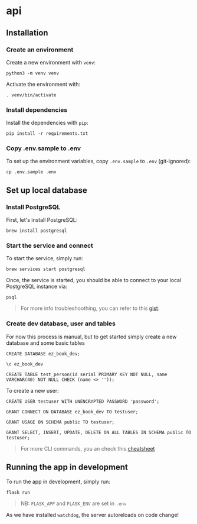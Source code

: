 # api

## Installation

### Create an environment

Create a new environment with `venv`:
```
python3 -m venv venv
```

Activate the environment with:
```
. venv/bin/activate
```

### Install dependencies

Install the dependencies with `pip`:
```
pip install -r requirements.txt
```

### Copy .env.sample to .env

To set up the environment variables, copy `.env.sample` to `.env` (git-ignored):
```
cp .env.sample .env
```

## Set up local database

### Install PostgreSQL

First, let's install PostgreSQL:
```
brew install postgresql
```

### Start the service and connect

To start the service, simply run:
```
brew services start postgresql
```

Once, the service is started, you should be able to connect to your local PostgreSQL instance via:
```
psql
```
> For more info troubleshoothing, you can refer to this [gist](https://gist.github.com/ibraheem4/ce5ccd3e4d7a65589ce84f2a3b7c23a3).

### Create dev database, user and tables

For now this process is manual, but to get started simply create a new database and some basic tables

```
CREATE DATABASE ez_book_dev;
```
```
\c ez_book_dev
```
```
CREATE TABLE test_person(id serial PRIMARY KEY NOT NULL, name VARCHAR(40) NOT NULL CHECK (name <> ''));
```

To create a new user:
```
CREATE USER testuser WITH UNENCRYPTED PASSWORD 'password';
```
```
GRANT CONNECT ON DATABASE ez_book_dev TO testuser;
```
```
GRANT USAGE ON SCHEMA public TO testuser;
```
```
GRANT SELECT, INSERT, UPDATE, DELETE ON ALL TABLES IN SCHEMA public TO testuser;
```

> For more CLI commands, you an check this [cheatsheet](https://gist.github.com/Kartones/dd3ff5ec5ea238d4c546)

## Running the app in development

To run the app in development, simply run:
```
flask run
```
> NB: `FLASK_APP` and `FLASK_ENV` are set in `.env`

As we have installed `watchdog`, the server autoreloads on code change!
